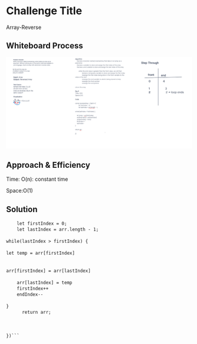 # Challenge Title
Array-Reverse

## Whiteboard Process
![Array Reverse](../assets/array-reverse.png)

## Approach & Efficiency
Time: O(n): constant time

Space:O(1)

## Solution

```const reverseArray = ((arr)=>{
    let firstIndex = 0;
    let lastIndex = arr.length - 1;

while(lastIndex > firstIndex) {

let temp = arr[firstIndex]


arr[firstIndex] = arr[lastIndex]

    arr[lastIndex] = temp
    firstIndex++
    endIndex--

}
      return arr;



})```
